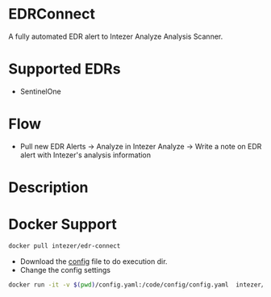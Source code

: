 # EDRConnect
A fully automated EDR alert to Intezer Analyze Analysis Scanner.

# Supported EDRs
* SentinelOne

# Flow
* Pull new EDR Alerts -> Analyze in Intezer Analyze -> Write a note on EDR alert with Intezer's analysis information

# Description


# Docker Support
```bash
docker pull intezer/edr-connect
```
* Download the [config](config.yaml) file to do execution dir.
* Change the config settings 

```bash
docker run -it -v $(pwd)/config.yaml:/code/config/config.yaml  intezer/edr-connect 
```

